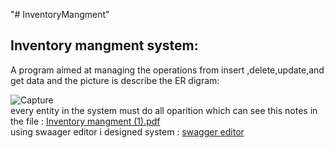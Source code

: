 "# InventoryMangment" 

<h2>Inventory mangment system:</h2> A program aimed at managing the operations from insert ,delete,update,and get data
and the picture is describe the ER digram:

![Capture](https://github.com/LaithNemer/InventoryMangment/assets/130616174/681b838f-b404-48d1-b233-6449dea7f5eb)
<br>every entity in the system must do all oparition which can see this notes in the file :
[Inventory mangment (1).pdf](https://github.com/LaithNemer/InventoryMangment/files/14893880/Inventory.mangment.1.pdf)
<br>
using swaager editor i designed system :
[swagger editor](https://app.swaggerhub.com/apis/ISLEIMEYYEHLITH/1InventoryManagement/1.0.0-oas3.1)

<br>

